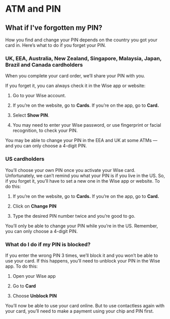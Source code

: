 # ATM and PIN  
## What if I've forgotten my PIN?  
How you find and change your PIN depends on the country you got your card in. Here’s what to do if you forget your PIN.

### UK, EEA, Australia, New Zealand, Singapore, Malaysia, Japan, Brazil and Canada cardholders

When you complete your card order, we’ll share your PIN with you.

If you forget it, you can always check it in the Wise app or website:

  1. Go to your Wise account.

  2. If you’re on the website, go to **Cards**. If you’re on the app, go to **Card.**

  3. Select **Show PIN**.

  4. You may need to enter your Wise password, or use fingerprint or facial recognition, to check your PIN.




You may be able to change your PIN in the EEA and UK at some ATMs — and you can only choose a 4-digit PIN.

### US cardholders

You’ll choose your own PIN once you activate your Wise card. Unfortunately, we can’t remind you what your PIN is if you live in the US. So, if you forget it, you’ll have to set a new one in the Wise app or website. To do this:

  1. If you’re on the website, go to **Cards.** If you’re on the app, go to **Card.**

  2. Click on **Change PIN**

  3. Type the desired PIN number twice and you’re good to go.




You’ll only be able to change your PIN while you’re in the US. Remember, you can only choose a 4-digit PIN. 

### What do I do if my PIN is blocked? 

If you enter the wrong PIN 3 times, we’ll block it and you won’t be able to use your card. If this happens, you’ll need to unblock your PIN in the Wise app. To do this:

  1. Open your Wise app

  2. Go to **Card**

  3. Choose **Unblock PIN**




You’ll now be able to use your card online. But to use contactless again with your card, you’ll need to make a payment using your chip and PIN first.